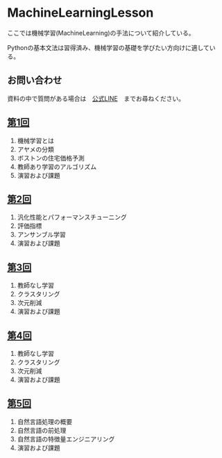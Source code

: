 # MachineLearningLesson
ここでは機械学習(MachineLearning)の手法について紹介している。

Pythonの基本文法は習得済み、機械学習の基礎を学びたい方向けに適している。

## お問い合わせ

資料の中で質問がある場合は　[公式LINE](https://lin.ee/8OzZfs4)　までお尋ねください。

## [第1回](https://github.com/TokitsuKotaro/MachineLearningLesson/blob/main/%E6%A9%9F%E6%A2%B0%E5%AD%A6%E7%BF%92%E3%82%B3%E3%83%BC%E3%82%B9_%E7%AC%AC1%E5%9B%9E.ipynb) 
1. 機械学習とは
2. アヤメの分類
3. ボストンの住宅価格予測
4. 教師あり学習のアルゴリズム
5. 演習および課題

## [第2回](https://github.com/TokitsuKotaro/MachineLearningLesson/blob/main/%E6%A9%9F%E6%A2%B0%E5%AD%A6%E7%BF%92%E3%82%B3%E3%83%BC%E3%82%B9_%E7%AC%AC2%E5%9B%9E.ipynb) 
1. 汎化性能とパフォーマンスチューニング
2. 評価指標
3. アンサンブル学習
4. 演習および課題

## [第3回](https://github.com/TokitsuKotaro/MachineLearningLesson/blob/main/%E6%A9%9F%E6%A2%B0%E5%AD%A6%E7%BF%92%E3%82%B3%E3%83%BC%E3%82%B9_%E7%AC%AC3%E5%9B%9E.ipynb)
1. 教師なし学習
2. クラスタリング
3. 次元削減
4. 演習および課題

## [第4回](https://github.com/TokitsuKotaro/MachineLearningLesson/blob/main/%E6%A9%9F%E6%A2%B0%E5%AD%A6%E7%BF%92%E3%82%B3%E3%83%BC%E3%82%B9_%E7%AC%AC4%E5%9B%9E.ipynb) 
1. 教師なし学習
2. クラスタリング
3. 次元削減
4. 演習および課題

## [第5回](https://github.com/TokitsuKotaro/MachineLearningLesson/blob/main/%E6%A9%9F%E6%A2%B0%E5%AD%A6%E7%BF%92%E3%82%B3%E3%83%BC%E3%82%B9_%E7%AC%AC5%E5%9B%9E.ipynb) 
1. 自然言語処理の概要
2. 自然言語の前処理
3. 自然言語の特徴量エンジニアリング
4. 演習および課題

